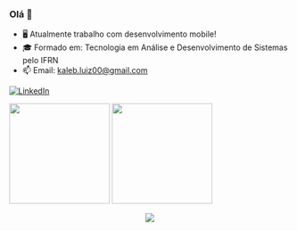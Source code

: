 ### Olá 👋

- 🖥️ Atualmente trabalho com desenvolvimento mobile!
- 🎓 Formado em: Tecnologia em Análise e Desenvolvimento de Sistemas pelo IFRN
- 📫 Email: kaleb.luiz00@gmail.com

[![LinkedIn](https://img.shields.io/badge/LinkedIn-0077B5?style=for-the-badge&logo=linkedin&logoColor=white)](https://www.linkedin.com/in/kaleb-luiz-4590a61ab/)

<div>
 <img height="180em" src="https://github-readme-stats.vercel.app/api?username=kaleblight&theme=dark&show_icons=true"/>
 <img height="180em" src="https://github-readme-stats.vercel.app/api/top-langs/?username=kaleblight&layout=compact&theme=dark&show_icons=true"/>
</div>

<p align="center">
 <a href="https://skillicons.dev">
  <img src="https://skillicons.dev/icons?i=html,css,bootstrap,js,react,vue,styledcomponents,sass,docker,git,vscode)](https://skillicons.dev)"/>
 </a>
</p>
